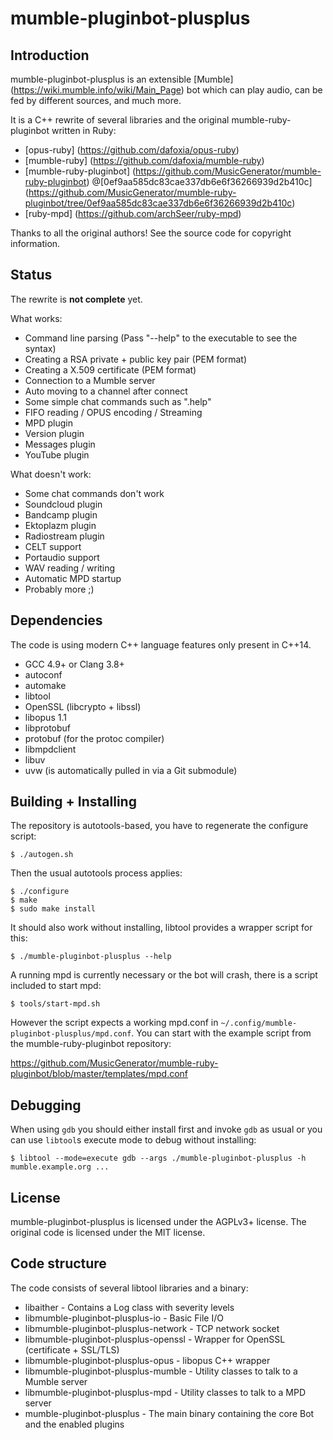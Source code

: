 # mumble-pluginbot-plusplus

## Introduction

mumble-pluginbot-plusplus is an extensible [Mumble] (https://wiki.mumble.info/wiki/Main_Page) bot which can play audio, can be fed by different sources, and much more.

It is a C++ rewrite of several libraries and the original mumble-ruby-pluginbot written in Ruby:

- [opus-ruby] (https://github.com/dafoxia/opus-ruby)
- [mumble-ruby] (https://github.com/dafoxia/mumble-ruby)
- [mumble-ruby-pluginbot] (https://github.com/MusicGenerator/mumble-ruby-pluginbot) @[0ef9aa585dc83cae337db6e6f36266939d2b410c] (https://github.com/MusicGenerator/mumble-ruby-pluginbot/tree/0ef9aa585dc83cae337db6e6f36266939d2b410c)
- [ruby-mpd] (https://github.com/archSeer/ruby-mpd)

Thanks to all the original authors! See the source code for copyright information.

## Status

The rewrite is **not complete** yet.

What works:

- Command line parsing (Pass "--help" to the executable to see the syntax)
- Creating a RSA private + public key pair (PEM format)
- Creating a X.509 certificate (PEM format)
- Connection to a Mumble server
- Auto moving to a channel after connect
- Some simple chat commands such as ".help"
- FIFO reading / OPUS encoding / Streaming
- MPD plugin
- Version plugin
- Messages plugin
- YouTube plugin

What doesn't work:

- Some chat commands don't work
- Soundcloud plugin
- Bandcamp plugin
- Ektoplazm plugin
- Radiostream plugin
- CELT support
- Portaudio support
- WAV reading / writing
- Automatic MPD startup
- Probably more ;)

## Dependencies

The code is using modern C++ language features only present in C++14.

- GCC 4.9+ or Clang 3.8+
- autoconf
- automake
- libtool
- OpenSSL (libcrypto + libssl)
- libopus 1.1
- libprotobuf
- protobuf (for the protoc compiler)
- libmpdclient
- libuv
- uvw (is automatically pulled in via a Git submodule)

## Building + Installing

The repository is autotools-based, you have to regenerate the configure script:

    $ ./autogen.sh

Then the usual autotools process applies:

    $ ./configure
    $ make
    $ sudo make install

It should also work without installing, libtool provides a wrapper script for this:

    $ ./mumble-pluginbot-plusplus --help
    
A running mpd is currently necessary or the bot will crash, there is a script included to start mpd:

    $ tools/start-mpd.sh

However the script expects a working mpd.conf in `~/.config/mumble-pluginbot-plusplus/mpd.conf`. You can start with the example script from the mumble-ruby-pluginbot repository:

https://github.com/MusicGenerator/mumble-ruby-pluginbot/blob/master/templates/mpd.conf

## Debugging

When using `gdb` you should either install first and invoke `gdb` as usual or you can use `libtool`s execute mode to debug without installing:

    $ libtool --mode=execute gdb --args ./mumble-pluginbot-plusplus -h mumble.example.org ...

## License

mumble-pluginbot-plusplus is licensed under the AGPLv3+ license. The original code is licensed under the MIT license.

## Code structure

The code consists of several libtool libraries and a binary:

- libaither - Contains a Log class with severity levels
- libmumble-pluginbot-plusplus-io - Basic File I/O
- libmumble-pluginbot-plusplus-network - TCP network socket
- libmumble-pluginbot-plusplus-openssl - Wrapper for OpenSSL (certificate + SSL/TLS)
- libmumble-pluginbot-plusplus-opus - libopus C++ wrapper
- libmumble-pluginbot-plusplus-mumble - Utility classes to talk to a Mumble server
- libmumble-pluginbot-plusplus-mpd - Utility classes to talk to a MPD server
- mumble-pluginbot-plusplus - The main binary containing the core Bot and the enabled plugins

